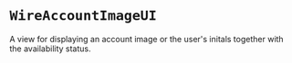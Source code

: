 # ``WireAccountImageUI``

A view for displaying an account image or the user's initals together with the availability status.
